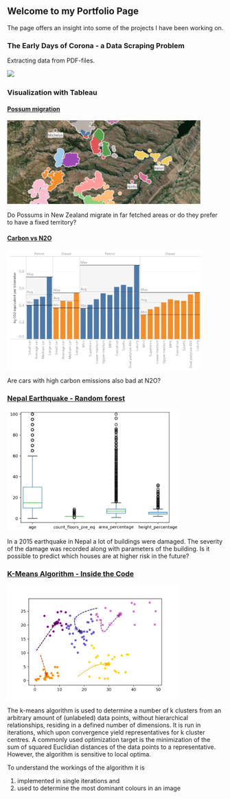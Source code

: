 ## Welcome to my Portfolio Page

The page offers an insight into some of the projects I have been working on.

### The Early Days of Corona - a Data Scraping Problem
Extracting data from PDF-files.

<img src="https://github.com/Sarahbjik/corona/blob/main/austria_logistic_growth_2.png" width="550" />

### Visualization with Tableau

#### [Possum migration](https://public.tableau.com/profile/sarah.reisenbauer#!/vizhome/PossumTracking/Dashboard1)
<img src="https://github.com/Sarahbjik/sarahbjik.github.io/blob/main/fuchskusu_map.png?raw=true" width="450" />

Do Possums in New Zealand migrate in far fetched areas or do they prefer to have a fixed territory?

#### [Carbon vs N2O](https://public.tableau.com/profile/sarah.reisenbauer#!/vizhome/Caremissions/Dashboard1)
<img src="https://github.com/Sarahbjik/sarahbjik.github.io/blob/main/carbondioxide_vs_n2o.png?raw=true" width="450" />

Are cars with high carbon emissions also bad at N2O?

### [Nepal Earthquake - Random forest](https://github.com/Sarahbjik/nepal_earthquake_classification/blob/main/nepal_earthquake.ipynb)

<img src="https://github.com/Sarahbjik/nepal_earthquake_classification/blob/main/nepal_eq.png?raw=true" width="400" />

In a 2015 earthquake in Nepal a lot of buildings were damaged. The severity of the damage was recorded along with parameters of the building. Is it possible to predict which houses are at higher risk in the future? 

### [K-Means Algorithm - Inside the Code](https://github.com/Sarahbjik/representative_based_clustering/blob/main/inside_kmeans.ipynb)

<img src="https://github.com/Sarahbjik/representative_based_clustering/blob/main/kmeans_after_4_iterations.png?raw=true" width="400" />

The k-means algorithm is used to determine a number of k clusters from an arbitrary amount of (unlabeled) data points, without hierarchical relationships, residing in a defined number of dimensions. It is run in iterations, which upon convergence yield representatives for k cluster centres. A commonly used optimization target is the minimization of the sum of squared Euclidian distances of the data points to a representative. However, the algorithm is sensitive to local optima.

To understand the workings of the algorithm it is

1. implemented in single iterations and 
2. used to determine the most dominant colours in an image
